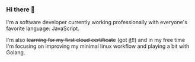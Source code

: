 ### Hi there 👋

I'm a software developer currently working professionally with everyone's favorite language: JavaScript.

I'm also <s>learning for my first cloud certificate</s> (got <a href="https://www.credly.com/earner/earned/share/d0a93d6a-5191-4597-889e-29e4a3586b6e?provider=url" target="_blank" rel="noopener noreferrer">it</a>!!) and in my free time I'm focusing on improving my minimal linux workflow and playing a bit with Golang.

<!--
**ndrpp/ndrpp** is a ✨ _special_ ✨ repository because its `README.md` (this file) appears on your GitHub profile.

Here are some ideas to get you started:

- 🔭 I’m currently working on ...
- 🌱 I’m currently learning ...
- 👯 I’m looking to collaborate on ...
- 🤔 I’m looking for help with ...
- 💬 Ask me about ...
- 📫 How to reach me: ...
- 😄 Pronouns: ...
- ⚡ Fun fact: ...
-->
